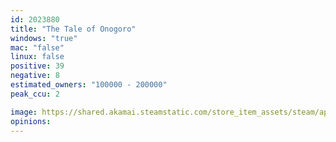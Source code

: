 ```yaml
---
id: 2023880
title: "The Tale of Onogoro"
windows: "true"
mac: "false"
linux: false
positive: 39
negative: 8
estimated_owners: "100000 - 200000"
peak_ccu: 2

image: https://shared.akamai.steamstatic.com/store_item_assets/steam/apps/2023880/header.jpg?t=1731371159
opinions:
---
```

